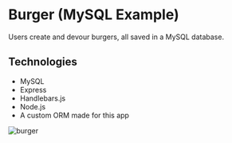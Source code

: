 # Burger (MySQL Example)

Users create and devour burgers, all saved in a MySQL database.

## Technologies

* MySQL
* Express
* Handlebars.js
* Node.js
* A custom ORM made for this app

![burger](https://cloud.githubusercontent.com/assets/18273101/22094952/1c0c1928-ddc6-11e6-9736-586e82b61c7f.gif)
